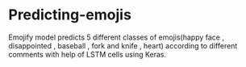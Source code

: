 # Predicting-emojis
Emojify model predicts 5 different classes of emojis(happy face , disappointed , baseball , fork and knife , heart) according to different comments with help of LSTM cells using Keras.
